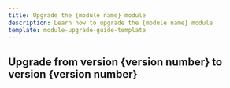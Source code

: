 ```yaml
---
title: Upgrade the {module name} module
description: Learn how to upgrade the {module name} module
template: module-upgrade-guide-template
---
```


## Upgrade from version {version number} to version {version number}
<!-- For example "## Upgrade from version 4.* to version 5.0.0"

*Estimated migration time: {time in hours or minutes}*

<!---
1. General information about changes made to the module. Example: Example: From version 5 we have changed Price module responsibilities: previously it was responsible for handling product price related functionality. This responsibility has now been moved to the new PriceProduct module which handles product prices, while Price module is responsible for generic Spryker Core related functionality. Because of this change of the Price module responsibility, all related modules have also be updated to work with the PriceProduct module.

2. Identification of areas that can cause BC breaks and a step-by-step instruction of what should be done to avoid them. See example [here](https://documentation.spryker.com/module_migration_guides/mg-price.htm). Removed transfers/transfer fields should be announced. >
